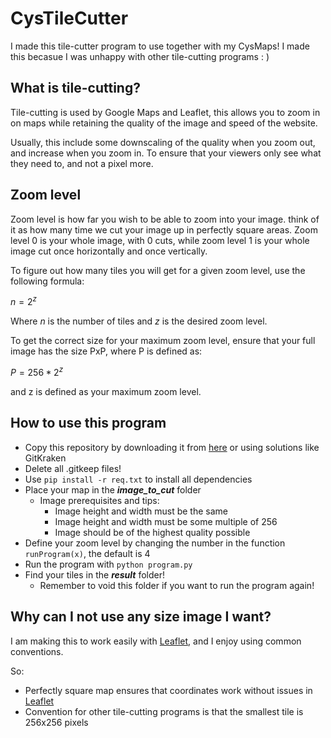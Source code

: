 # CysTileCutter
I made this tile-cutter program to use together with my CysMaps! I made this becasue I was unhappy with other tile-cutting programs : )

## What is tile-cutting?
Tile-cutting is used by Google Maps and Leaflet, this allows you to zoom in on maps while retaining the quality of the image and speed of the website.

Usually, this include some downscaling of the quality when you zoom out, and increase when you zoom in. To ensure that your viewers only see what they need to, and not a pixel more.

## Zoom level
Zoom level is how far you wish to be able to zoom into your image. think of it as how many time we cut your image up in perfectly square areas. Zoom level 0 is your whole image, with 0 cuts, while zoom level 1 is your whole image cut once horizontally and once vertically.

To figure out how many tiles you will get for a given zoom level, use the following formula:

$n = 2^z$

Where $n$ is the number of tiles and $z$ is the desired zoom level.

To get the correct size for your maximum zoom level, ensure that your full image has the size PxP, where P is defined as:

$P = 256 * 2^z$

and z is defined as your maximum zoom level.

## How to use this program
- Copy this repository by downloading it from [here](https://github.com/Cyandied/CysTileCutter) or using solutions like GitKraken
- Delete all .gitkeep files!
- Use ```pip install -r req.txt``` to install all dependencies
- Place your map in the ***image_to_cut*** folder
    - Image prerequisites and tips:
        - Image height and width must be the same
        - Image height and width must be some multiple of 256
        - Image should be of the highest quality possible
- Define your zoom level by changing the number in the function ```runProgram(x)```, the default is 4
- Run the program with ```python program.py```
- Find your tiles in the ***result*** folder!
    - Remember to void this folder if you want to run the program again!
## Why can I not use any size image I want?
I am making this to work easily with [Leaflet](https://leafletjs.com/), and I enjoy using common conventions.

So:
- Perfectly square map ensures that coordinates work without issues in [Leaflet](https://leafletjs.com/)
- Convention for other tile-cutting programs is that the smallest tile is 256x256 pixels